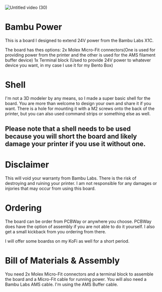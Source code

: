 
![Untitled video (30)](https://github.com/user-attachments/assets/c6b2d5c7-58c9-4aa4-a0e4-2d8e9f8342ca)


# Bambu Power
This is a board I designed to extend 24V power from the Bambu Labs X1C. 

The board has thes options:
2x Molex Micro-Fit connectors(One is used for providing power from the printer and the other is used for the AMS filament buffer device)
1x Terminal block (Used to provide 24V power to whatever device you want, in my case I use it for my Bento Box)

# Shell
I'm not a 3D modeler by any means, so I made a super basic shell for the board. You are more than welcome to design your own and share it if you want. There is a hole for mounting it with a M2 screws onto the back of the printer, but you can also used command strips or something else as well.

## Please note that a shell needs to be used because you will short the board and likely damage your printer if you use it without one. ##

# Disclaimer
This will void your warranty from Bambu Labs. There is the risk of destroying and ruining your printer. I am not responsible for any damages or injories that may occur from using this board.

# Ordering
The board can be order from PCBWay or anywhere you choose. PCBWay does have the option of assembly if you are not able to do it yourself. I also get a small kickback from you ordering from there.

I will offer some boardss on my KoFi as well for a short period.



# Bill of Materials & Assembly
You need 2x Molex Micro-Fit connectors and a terminal block to assemble the board and a Micro-Fit cable for running power. You will also need a Bambu Labs AMS cable. I'm using the AMS Buffer cable.
